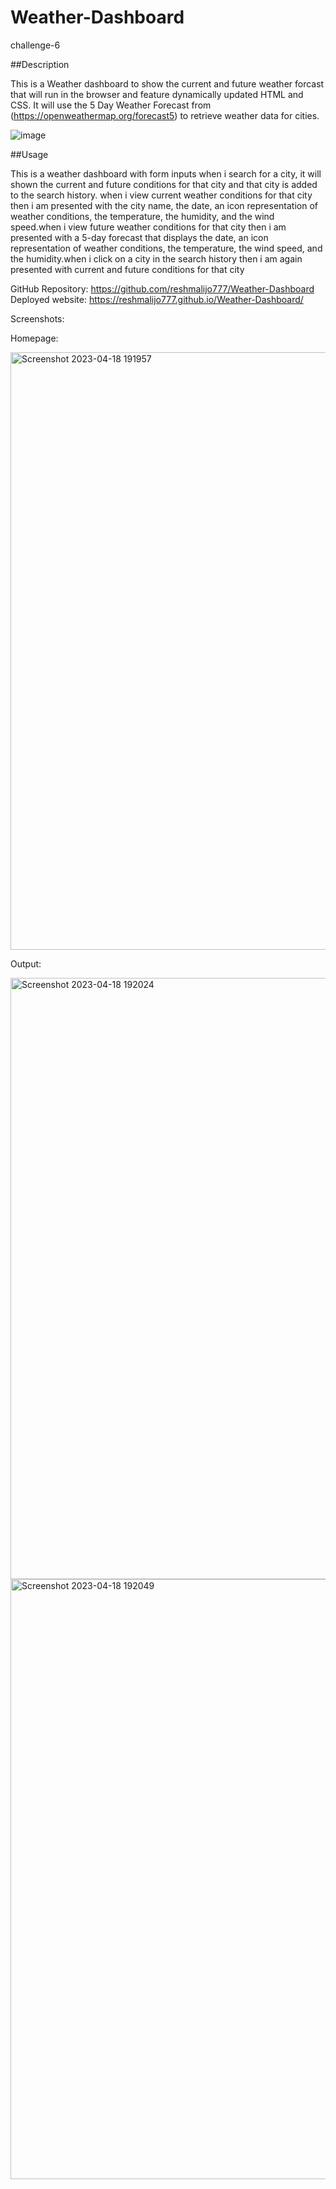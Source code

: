 # Weather-Dashboard
challenge-6

##Description

This is a Weather dashboard to show the current and future weather forcast that will run in the browser and feature dynamically updated HTML and CSS. It will use the 5 Day Weather Forecast from (https://openweathermap.org/forecast5) to retrieve weather data for cities.

![image]({[BadgeURLHere](https://img.shields.io/badge/JavaScript-323330?style=for-the-badge&logo=javascript&logoColor=F7DF1E)})

##Usage

This is a weather dashboard with form inputs when i search for a city, it will shown the current and future conditions for that city and that city is added to the search history. when i view current weather conditions for that city then i am presented with the city name, the date, an icon representation of weather conditions, the temperature, the humidity, and the wind speed.when i view future weather conditions for that city then i am presented with a 5-day forecast that displays the date, an icon representation of weather conditions, the temperature, the wind speed, and the humidity.when i click on a city in the search history then i am again presented with current and future conditions for that city

GitHub Repository: https://github.com/reshmalijo777/Weather-Dashboard
Deployed website: https://reshmalijo777.github.io/Weather-Dashboard/

Screenshots:

Homepage:

<img width="956" alt="Screenshot 2023-04-18 191957" src="https://user-images.githubusercontent.com/128992593/232935431-0b486d70-2c3f-48dd-b607-79772ca98169.png">

Output:

<img width="962" alt="Screenshot 2023-04-18 192024" src="https://user-images.githubusercontent.com/128992593/232935514-2c49d536-52bd-4dc7-965e-6b35673fe9b2.png">

<img width="960" alt="Screenshot 2023-04-18 192049" src="https://user-images.githubusercontent.com/128992593/232935546-9cd8071e-4ffe-4cf7-b52f-5c0e4ffbdfe4.png">

